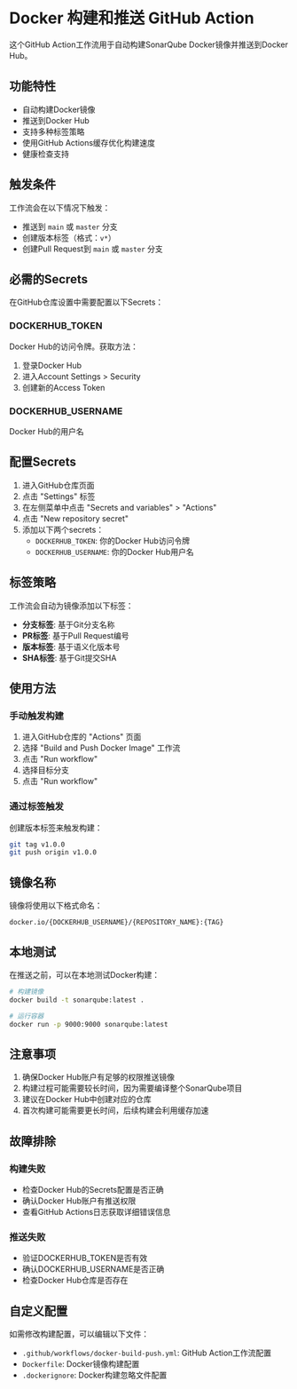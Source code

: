 # Docker 构建和推送 GitHub Action

这个GitHub Action工作流用于自动构建SonarQube Docker镜像并推送到Docker Hub。

## 功能特性

- 自动构建Docker镜像
- 推送到Docker Hub
- 支持多种标签策略
- 使用GitHub Actions缓存优化构建速度
- 健康检查支持

## 触发条件

工作流会在以下情况下触发：
- 推送到 `main` 或 `master` 分支
- 创建版本标签（格式：`v*`）
- 创建Pull Request到 `main` 或 `master` 分支

## 必需的Secrets

在GitHub仓库设置中需要配置以下Secrets：

### DOCKERHUB_TOKEN
Docker Hub的访问令牌。获取方法：
1. 登录Docker Hub
2. 进入Account Settings > Security
3. 创建新的Access Token

### DOCKERHUB_USERNAME
Docker Hub的用户名

## 配置Secrets

1. 进入GitHub仓库页面
2. 点击 "Settings" 标签
3. 在左侧菜单中点击 "Secrets and variables" > "Actions"
4. 点击 "New repository secret"
5. 添加以下两个secrets：
   - `DOCKERHUB_TOKEN`: 你的Docker Hub访问令牌
   - `DOCKERHUB_USERNAME`: 你的Docker Hub用户名

## 标签策略

工作流会自动为镜像添加以下标签：

- **分支标签**: 基于Git分支名称
- **PR标签**: 基于Pull Request编号
- **版本标签**: 基于语义化版本号
- **SHA标签**: 基于Git提交SHA

## 使用方法

### 手动触发构建

1. 进入GitHub仓库的 "Actions" 页面
2. 选择 "Build and Push Docker Image" 工作流
3. 点击 "Run workflow"
4. 选择目标分支
5. 点击 "Run workflow"

### 通过标签触发

创建版本标签来触发构建：

```bash
git tag v1.0.0
git push origin v1.0.0
```

## 镜像名称

镜像将使用以下格式命名：
```
docker.io/{DOCKERHUB_USERNAME}/{REPOSITORY_NAME}:{TAG}
```

## 本地测试

在推送之前，可以在本地测试Docker构建：

```bash
# 构建镜像
docker build -t sonarqube:latest .

# 运行容器
docker run -p 9000:9000 sonarqube:latest
```

## 注意事项

1. 确保Docker Hub账户有足够的权限推送镜像
2. 构建过程可能需要较长时间，因为需要编译整个SonarQube项目
3. 建议在Docker Hub中创建对应的仓库
4. 首次构建可能需要更长时间，后续构建会利用缓存加速

## 故障排除

### 构建失败
- 检查Docker Hub的Secrets配置是否正确
- 确认Docker Hub账户有推送权限
- 查看GitHub Actions日志获取详细错误信息

### 推送失败
- 验证DOCKERHUB_TOKEN是否有效
- 确认DOCKERHUB_USERNAME是否正确
- 检查Docker Hub仓库是否存在

## 自定义配置

如需修改构建配置，可以编辑以下文件：
- `.github/workflows/docker-build-push.yml`: GitHub Action工作流配置
- `Dockerfile`: Docker镜像构建配置
- `.dockerignore`: Docker构建忽略文件配置 